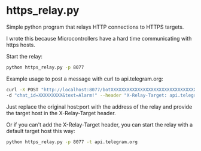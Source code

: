# https_relay.py

Simple python program that relays HTTP connections to HTTPS targets.

I wrote this because Microcontrollers have a hard time communicating with https hosts.

Start the relay:

```bash
python https_relay.py -p 8077
```

Example usage to post a message with curl to api.telegram.org:

```bash
curl -X POST "http://localhost:8077/botXXXXXXXXXXXXXXXXXXXXXXXXXXXXXXXXXXXXXXXXXXXXX/sendMessage" \
-d "chat_id=XXXXXXXXX&text=Alarm!" --header "X-Relay-Target: api.telegram.org"
```

Just replace the original host:port with the address of the relay and provide the target host in the X-Relay-Target header.

Or if you can't add the X-Relay-Target header, you can start the relay with a default target host this way:

```bash
python https_relay.py -p 8077 -t api.telegram.org
```

